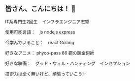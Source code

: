 ## 皆さん、こんにちは！ 👋

IT系専門生2回生　インフラエンジニア志望

使用可能言語：　js nodejs express 

今学んでいること：　react Golang

好きなアニメ： phyco-pass 86 鋼の錬金術師 

好きな映画：　グッド・ウィル・ハンティング　インセプション

技術力は全く無いけど、頑張っていこう✨️

<!--
**86shin/86shin** is a ✨ _special_ ✨ repository because its `README.md` (this file) appears on your GitHub profile.

Here are some ideas to get you started:

- 🔭 I’m currently working on ...
- 🌱 I’m currently learning ...
- 👯 I’m looking to collaborate on ...
- 🤔 I’m looking for help with ...
- 💬 Ask me about ...
- 📫 How to reach me: ...
- 😄 Pronouns: ...
- ⚡ Fun fact: ...
-->
